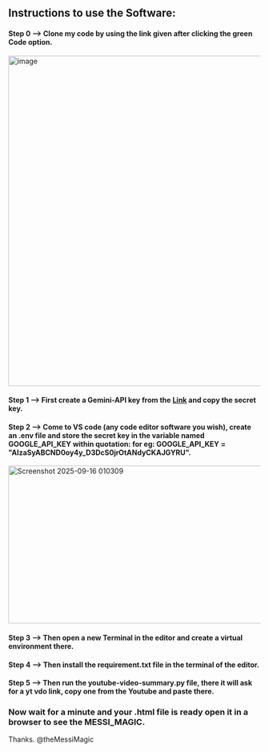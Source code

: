 ## Instructions to use the Software:
#### Step 0 --> Clone my code by using the link given after clicking the green Code option.

<img width="1792" height="660" alt="image" src="https://github.com/user-attachments/assets/590c8c88-9078-4984-9f3c-a04ab5caa03f" />

#### Step 1 --> First create a Gemini-API key from the [Link](https://aistudio.google.com/apikey?_gl=1*tgvudq*_up*MQ..&gclid=Cj0KCQjw8p7GBhCjARIsAEhghZ2D7-mats0Z12bTHZhS69E7VlujY-9LYDD8NVTvwBxSSaJ4us0rguMaAu0-EALw_wcB&gclsrc=aw.ds&gbraid=0AAAAACn9t6597NCWA2LP5ucYcNaksN6le) and copy the secret key. 

#### Step 2 --> Come to VS code (any code editor software you wish), create an .env file and store the secret key in the variable named GOOGLE_API_KEY within quotation: for eg: GOOGLE_API_KEY = "AIzaSyABCND0oy4y_D3DcS0jrOtANdyCKAJGYRU".

<img width="1494" height="315" alt="Screenshot 2025-09-16 010309" src="https://github.com/user-attachments/assets/7ee60628-5e39-4c08-98b0-471f8a664251" />

#### Step 3 --> Then open a new Terminal in the editor and create a virtual environment there.

#### Step 4 --> Then install the requirement.txt file in the terminal of the editor.

#### Step 5 --> Then run the youtube-video-summary.py file, there it will ask for a yt vdo link, copy one from the Youtube and paste there.

### Now wait for a minute and your .html file is ready open it in a browser to see the MESSI_MAGIC.

Thanks.
@theMessiMagic



































